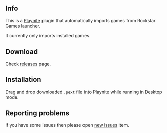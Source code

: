 Info
---------

This is a [Playnite](https://playnite.link/) plugin that automatically imports games from Rockstar Games launcher.

It currently only imports installed games.

Download
---------

Check [releases](https://github.com/JosefNemec/PlaynitePlugin-RockstarLibrary/releases) page.

Installation
---------

Drag and drop downloaded `.pext` file into Playnite while running in Desktop mode.

Reporting problems
---------

If you have some issues then please open [new issues](https://github.com/JosefNemec/PlaynitePlugin-RockstarLibrary/issues) item.
